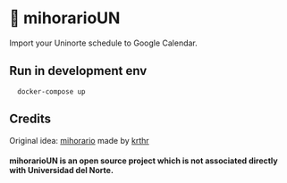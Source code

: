 # 📆 mihorarioUN
Import your Uninorte schedule to Google Calendar.

## Run in development env
```
  docker-compose up
```

## Credits
Original idea: [mihorario](https://uncal.herokuapp.com) made by [krthr](https://github.com/krthr)

#### mihorarioUN is an open source project which is not associated directly with Universidad del Norte.
